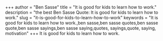 +++
author = "Ben Sasse"
title = "It is good for kids to learn how to work."
description = "the best Ben Sasse Quote: It is good for kids to learn how to work."
slug = "it-is-good-for-kids-to-learn-how-to-work"
keywords = "It is good for kids to learn how to work.,ben sasse,ben sasse quotes,ben sasse quote,ben sasse sayings,ben sasse saying,quotes, sayings,quote, saying, motivation"
+++
It is good for kids to learn how to work.
